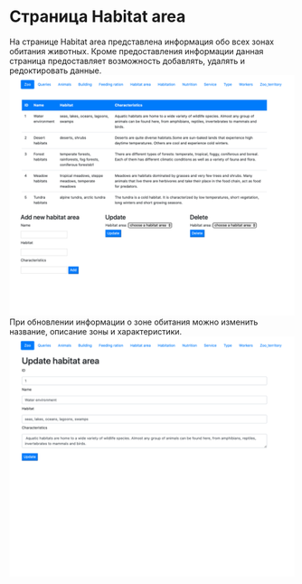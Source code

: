 # Страница Habitat area

На странице Habitat area представлена информация обо всех зонах обитания животных. Кроме предоставления информации данная страница предоставляет возможность добавлять, удалять и редоктировать данные.
![](10.png)
При обновлении информации о зоне обитания можно изменить название, описание зоны и характеристики.
![](11.png)